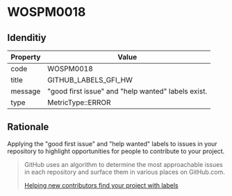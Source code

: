 # WOSPM0018

## Idenditiy

| Property        | Value           |
| ------------- |-------------|
| code      | WOSPM0018 |
| title      | GITHUB_LABELS_GFI_HW      |
| message | "good first issue" and "help wanted" labels exist.     |
| type | MetricType::ERROR      |

## Rationale

Applying the "good first issue" and "help wanted" labels to issues in your repository to highlight opportunities for people to contribute to your project.

> GitHub uses an algorithm to determine the most approachable issues in each repository and surface them in various places on GitHub.com.
> 
> [Helping new contributors find your project with labels](https://help.github.com/en/github/building-a-strong-community/helping-new-contributors-find-your-project-with-labels)
